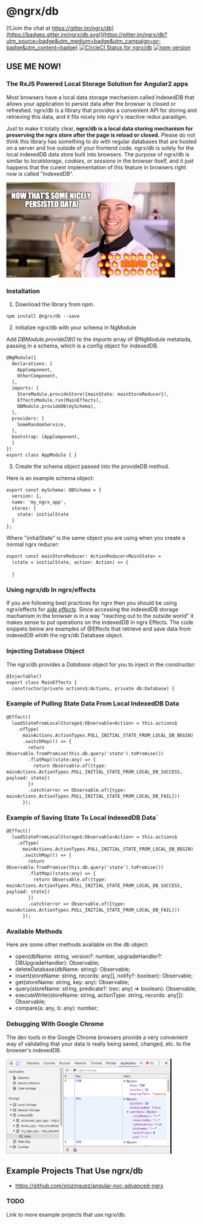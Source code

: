 # @ngrx/db
[![Join the chat at https://gitter.im/ngrx/db](https://badges.gitter.im/ngrx/db.svg)](https://gitter.im/ngrx/db?utm_source=badge&utm_medium=badge&utm_campaign=pr-badge&utm_content=badge)
[![CircleCI Status for ngrx/db](https://circleci.com/gh/ngrx/db.svg?style=shield&circle-token=af75fce7603493fca82caac8f0c46cd614407e2c
)](https://circleci.com/gh/ngrx/db)
[![npm version](https://badge.fury.io/js/%40ngrx%2Fstore.svg)](https://badge.fury.io/js/%40ngrx%2Fdb)

## __**USE ME NOW!**__

### The RxJS Powered Local Storage Solution for Angular2 apps

Most browsers have a local data storage mechanism called IndexedDB that allows your application to persist data after the browser is closed or refreshed. ngrx/db is a library that provides a convenient API for storing and retrieving this data, and it fits nicely into ngrx's reactive redux paradigm.

Just to make it totally clear, **ngrx/db is a local data storing mechanism for preserving the ngrx store after the page is reload or closed.** Please do not think this library has something to do with regular databases that are hosted on a server and live outside of your frontend code. ngrx/db is solely for the local indexedDB data store built into browsers. The purpose of ngrx/db is similar to *localstorage*, *cookies*, or *sessions* in the browser itself, and it just happens that the curent implementation of this feature in browsers right now is called "IndexedDB".

 <img src="./chef-nice-data-ngrx-db.png" height="250">



### Installation

1) Download the library from npm.

```
npm install @ngrx/db --save
```

2) Initialize ngrx/db with your schema in NgModule

Add *DBModule.provideDB()* to the *imports* array of @NgModule metatada, passing in a schema, which is a config object for indexedDB.

```
@NgModule({
  declarations: [
    AppComponent,
    OtherComponent,
  ],
  imports: [
    StoreModule.provideStore({mainState: mainStoreReducer}),
    EffectsModule.run(MainEffects),
    DBModule.provideDB(mySchema),
  ],
  providers: [
    SomeRandomService,
  ],
  bootstrap: [AppComponent,
  ]
})
export class AppModule { }
```

3) Create the schema object passed into the provideDB method.

Here is an example schema object:

```
export const mySchema: DBSchema = {
  version: 1,
  name: 'my_ngrx_app',
  stores: {
    state: initialState
  }
};
```

Where "initialState" is the same object you are using when you create a normal ngrx reducer:

```
export const mainStoreReducer: ActionReducer<MainState> =
  (state = initialState, action: Action) => {

  }
```


### Using ngrx/db In ngrx/effects
If you are following best practices for ngrx then you should be using ngrx/effects for *[side effects](https://en.wikipedia.org/wiki/Side_effect_(computer_science)).* Since accessing the indexedDB storage machanism in the browser is in a way "reaching out to the outside world" it makes sense to put operations on the indexedDB in ngrx Effects. The code snippets below are examples of @Effects that retrieve and save data from indexedDB whith the ngrx/db Database object.


### Injecting Database Object

The ngrx/db provides a *Database* object for you to inject in the constructor:

```
@Injectable()
export class MainEffects {
  constructor(private actions$:Actions, private db:Database) {
```

### Example of Pulling State Data From Local IndexedDB Data

```
@Effect()
  loadStateFromLocalStorage$:Observable<Action> = this.actions$
    .ofType(
      mainActions.ActionTypes.PULL_INITIAL_STATE_FROM_LOCAL_DB_BEGIN)
      .switchMap(() => {
        return Observable.fromPromise(this.db.query('state').toPromise())
        .flatMap((state:any) => {
          return Observable.of({type: mainActions.ActionTypes.PULL_INITIAL_STATE_FROM_LOCAL_DB_SUCCESS, payload: state})
        })
        .catch(error => Observable.of({type: mainActions.ActionTypes.PULL_INITIAL_STATE_FROM_LOCAL_DB_FAIL}))
      });
```

### Example of Saving State To Local IndexedDB Data`
```
@Effect()
  loadStateFromLocalStorage$:Observable<Action> = this.actions$
    .ofType(
      mainActions.ActionTypes.PULL_INITIAL_STATE_FROM_LOCAL_DB_BEGIN)
      .switchMap(() => {
        return Observable.fromPromise(this.db.query('state').toPromise())
        .flatMap((state:any) => {
          return Observable.of({type: mainActions.ActionTypes.PULL_INITIAL_STATE_FROM_LOCAL_DB_SUCCESS, payload: state})
        })
        .catch(error => Observable.of({type: mainActions.ActionTypes.PULL_INITIAL_STATE_FROM_LOCAL_DB_FAIL}))
      });
```



### Available Methods

Here are some other methods available on the db object:

* open(dbName: string, version?: number, upgradeHandler?: DBUpgradeHandler): Observable<IDBDatabase>;
* deleteDatabase(dbName: string): Observable<any>;
* insert(storeName: string, records: any[], notify?: boolean): Observable<any>;
* get(storeName: string, key: any): Observable<any>;
* query(storeName: string, predicate?: (rec: any) => boolean): Observable<any>;
* executeWrite(storeName: string, actionType: string, records: any[]): Observable<any>;
* compare(a: any, b: any): number;



### Debugging With Google Chrome

The dev tools in the Google Chrome browsers provide a very convenient way of validating that your data is really being saved, changed, etc. to the browser's indexedDB.

<img src="./dev-tools-indexedDB-screenshot.png" height="250">


## Example Projects That Use ngrx/db

* https://github.com/xlozinguez/angular-nyc-advanced-ngrx



### TODO

Link to more example projects that use ngrx/db.

